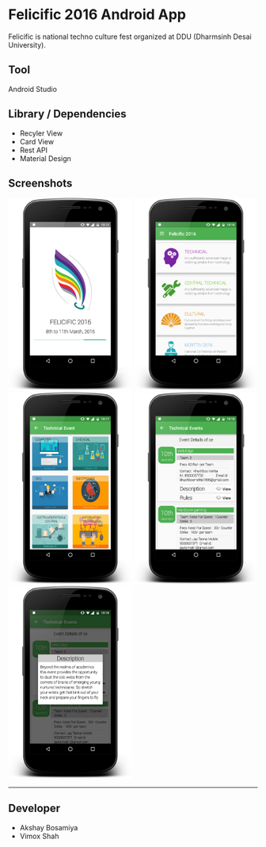 # Felicific 2016 Android App

Felicific is national techno culture fest organized at DDU (Dharmsinh Desai University). 

## Tool
Android Studio

## Library / Dependencies
* Recyler View
* Card View
* Rest API
* Material Design

	
## Screenshots
<p align="left">
  <img src="/ScreenShots/1.png " width="250"/>
  <img src="/ScreenShots/2.png" width="250"/>
  <img src="/ScreenShots/3.png" width="250"/>
  <img src="/ScreenShots/4.png" width="250"/>
  <img src="/ScreenShots/5.png" width="250"/>
</p>

----------

## Developer 
- Akshay Bosamiya
- Vimox Shah


